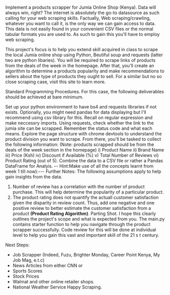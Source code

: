 Implement a products scrapper for Jumia Online Shop (Kenya).
Data will always win, right? The internet is absolutely the go-to datasource as such calling for your web scraping skills. Factually, Web scraping/crawling, whatever you want to call it, is the only way we can gain access to data. This data is not easily found in your convenient CSV files or the normal tabular formats you are used to. As such to gain this you'll have to employ web scraping.

This project's focus is to help you extend skill acquired in class to scrape the local Jumia online shop using Python, Beutiful soup and requests (latter two are python libaries). You will be required to scrape links of products from the deals of the week in the homepage. After that, you'll create an algorithm to determine a products popularity and make recommendations to sellers about the type of products they ought to sell. For a similar but no so close scraping case, visit this site to learn more.

Standard Programming Procedures.
For this case, the following deliverables should be achieved at bare minimum.

Set up your python environment to have bs4 and requests libraries if not exists. Optionally, you might need pandas for data displaying but I'll recommend using csv library for this.
Recall on regular expression and make neccessry imports.
Using requests, check whether the link to the jumia site can be scrapped. Remember the status code and what each means.
Explore the page structure with chrome devtools to understand the product division you want to scrape.
From there, you'll be tasked to collect the following information: (Note: products scrapped should be from the deals of the week section in the homepage)
i) Product Name
ii) Brand Name
iii) Price (Ksh)
iv) Discount if Available (%)
v) Total Number of Reviews
vi) Product Rating (out of 5). 
Combine the data to a CSV file or rather a Pandas DataFrame for Analyis. -- Hint:Make use of all the concepts learnt from week 1 till now):---
Further Notes:
The following assumptions apply to help gain insights from the data.

1) Number of review has a correlation with the number of product purchase. This will help determine the popularity of a particular product.
2) The product rating does not quantify the actuall customer satisfaction given the disparity in review count. Thus, add one negative and one positive review to better estimate the customer satisfaction from a product **(Product Rating Algorithm)**.
Parting Shot.
I hope this clearly outlines the project's scope and what is expected from you. The main.py contains starter function to help you navigate through the product scrapper successfully. Code review for this will be done at individual level to help you gain this vast and important skill of the 
21
s
t
 century.

Next Steps:
- Job Scrapper (Indeed, Fuzu, Brighter Monday, Career Point Kenya, My Job Mag, e.t.c)
- News Articles from either CNN or 
- Sports Scores
- Stock Prices
- Walmat and other online retailer shops.
- National Weather Service
Happy Scraping.